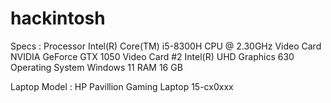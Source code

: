 # hackintosh
Specs :
Processor	Intel(R) Core(TM) i5-8300H CPU @ 2.30GHz
Video Card	NVIDIA GeForce GTX 1050
Video Card #2	Intel(R) UHD Graphics 630
Operating System	Windows 11
RAM	16 GB

Laptop Model : HP Pavillion Gaming Laptop 15-cx0xxx
